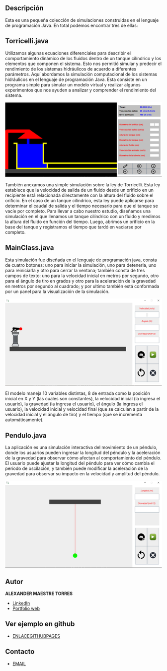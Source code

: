 
## Descripción

Esta es una pequeña colección de simulaciones construidas en el lenguaje de programación Java. En total podemos encontrar tres de ellas:

## Torricelli.java

Utilizamos algunas ecuaciones diferenciales para describir el comportamiento dinámico de los fluidos dentro de un tanque cilíndrico y los elementos que componen el sistema. Esto nos permitió simular y predecir el rendimiento de los sistemas hidráulicos de acuerdo a diferentes parámetros.
Aquí abordamos la simulación computacional de los sistemas hidráulicos en el lenguaje de programación Java. Esta consiste en un programa simple para simular un modelo virtual y realizar algunos experimentos que nos ayuden a analizar y comprender el rendimiento del sistema.

![Torricelli](image_readme/torricelli.png)

También anexamos una simple simulación sobre la ley de Torricelli. Esta ley establece que la velocidad de salida de un fluido desde un orificio en un recipiente está relacionada directamente con la altura del fluido sobre el orificio. En el caso de un tanque cilíndrico, esta ley puede aplicarse para determinar el caudal de salida y el tiempo necesario para que el tanque se vacíe por completo.
Para llevar a cabo nuestro estudio, diseñamos una simulación en el que llenamos un tanque cilíndrico con un fluido y medimos la altura del fluido en función del tiempo. Luego, abrimos un orificio en la base del tanque y registramos el tiempo que tardó en vaciarse por completo.


## MainClass.java

Esta simulación fue diseñada en el lenguaje de programación java, consta de cuatro botones: uno para iniciar la simulación, uno para detenerla, uno para reiniciarla y otro para cerrar la ventana; también consta de tres campos de texto: uno para la velocidad inicial en metros por segundo, otro para el ángulo de tiro en grados y otro para la aceleración de la gravedad en metros por segundo al cuadrado; y por ultimo también está conformada por un panel para la visualización de la simulación.

![Parabolic](image_readme/parabolic.png)

El modelo maneja 10 variables distintas, 8 de entrada como la posición inicial en X y Y (las cuales son constantes), la velocidad inicial (la ingresa el usuario), la gravedad (la ingresa el usuario), el ángulo (la ingresa el usuario), la velocidad inicial y velocidad final (que se calculan a partir de la velocidad inicial y el ángulo de tiro) y el tiempo (que se incrementa automáticamente).


## Pendulo.java

La aplicación es una simulación interactiva del movimiento de un péndulo, donde los usuarios pueden ingresar la longitud del péndulo y la aceleración de la gravedad para observar cómo afectan al comportamiento del péndulo. El usuario puede ajustar la longitud del péndulo para ver cómo cambia el período de oscilación, y también puede modificar la aceleración de la gravedad para observar su impacto en la velocidad y amplitud del péndulo.

![Parabolic](image_readme/pendulo.png)


## Autor
**ALEXANDER MAESTRE TORRES**

* [LinkedIn](https://www.linkedin.com/in/ajmaestre/)
* [Portfolio web](https://ajmaestre.github.io/portfolio/home)

## Ver ejemplo en github
- [ENLACEGITHUBPAGES](https://github.com/ajmaestre/Simulation_Java)

## Contacto
- [EMAIL](ajmaestretorres@gmail.com)